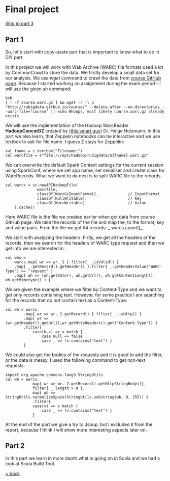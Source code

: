 # Final project

[Skip to part 3](project-part3.md)

## Part 1

So, let's start with copy-paste part that is important to know what to do in DIY part. 

In this project we will work with Web Archive (WARC) file formats used a lot by CommonCrawl to store the data. We firstly develop a small data set for our analysis. We use _wget_ command to crawl the data from [course GitHub page](http://rubigdata.github.io/course/). Because I started working on assignment during the exam period - I will use the given _sh_ command: 
```
%sh
[ ! -f course.warc.gz ] && wget -r -l 3 "http://rubigdata.github.io/course/" --delete-after --no-directories --warc-file="course" || echo Whoops, most likely course.warc.gz already exists
```
We will use the implementation of the Hadoop WarcReader __HadoopConcatGZ__ created by ([this smart guy](https://www.helgeholzmann.de)) Dr. Helge Holzmann. In this part we also learn, that Zeppelin notebooks can be interactive and we use textbox to ask for file name. I guess Z stays for Zeppelin: 

```
val fname = z.textbox("Filename:")
val warcfile = s"file:///opt/hadoop/rubigdata/${fname}.warc.gz"
```

We can overwrite the default Spark Context settings for the current session using SparkConf, where we set app name, set serialiser and create class for WarcRecords. What we want to do next is to split WARC file to the records. 

```
val warcs = sc.newAPIHadoopFile(
              warcfile,
              classOf[WarcGzInputFormat],             // InputFormat
              classOf[NullWritable],                  // Key
              classOf[WarcWritable]                   // Value
    ).cache()
```

Here WARC file is the file we created earlier when got data from course GitHub page. We take the records of the file and map the, to the format, key and value pairs. From the file we got 54 records: _ warcs.count()_. 

We start with analyzing the headers. Firtly, we get all the headers of the records, then we search for the headers of WARC type request and then we get info we are interested in :
```
val whs = 
    warcs.map{ wr => wr._2 }.filter{ _.isValid() }
    .map{ _.getRecord().getHeader() }.filter{ _.getHeaderValue("WARC-Type") == "request" }
    .map{ wh => (wh.getDate(), wh.getUrl(), wh.getContentLength(), wh.getMimetype() ) }

```

We are given the example where we filter by Content-Type and we want to get only records containing text. However, for some practice I am searching for the records that do not contain text as a Content-Type: 
```
val wh = warcs
        .map{ wr => wr._2.getRecord() }.filter{ _.isHttp() }
        .map{ wr => (wr.getHeader().getUrl(),wr.getHttpHeaders().get("Content-Type")) }
        .filter{ 
            case(k,v) => v match { 
                case null => false
                case _ => !v.contains("text") }
        }
```

We could also get the bodies of the requests and it is good to add the filter, or the data is messy. I used the following command to get non-text requests: 
```
import org.apache.commons.lang3.StringUtils
val wb = warcs.
            map{ wr => wr._2.getRecord().getHttpStringBody()}.
            filter{ _.length > 0 }.
            map{ wb => StringUtils.normalizeSpace(StringUtils.substring(wb, 0, 255)) }
            .filter{ 
            case(v) => v match {
                case _ => !v.contains("text") }
            }
```

At the end of the part we give a try to Jsoup, but I excluded it from the report, because I think I will show more interesting aspects later on.

## Part 2

In this part we learn in more depth what is going on in Scala and we had a look at Scala Build Tool.


[< back](index.md)